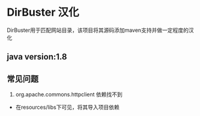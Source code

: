 # DirBuster 汉化
DirBuster用于匹配网站目录，该项目将其源码添加maven支持并做一定程度的汉化

## java version:1.8

## 常见问题
1. org.apache.commons.httpclient 依赖找不到
* 在resources/libs下可见，将其导入项目依赖



